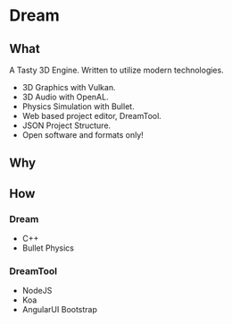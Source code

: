 # Dream
## What
A Tasty 3D Engine. Written to utilize modern technologies.
* 3D Graphics with Vulkan.
* 3D Audio with OpenAL.
* Physics Simulation with Bullet.
* Web based project editor, DreamTool.
* JSON Project Structure.
* Open software and formats only!
## Why
## How
### Dream
* C++
* Bullet Physics
### DreamTool
* NodeJS
* Koa
* AngularUI Bootstrap
